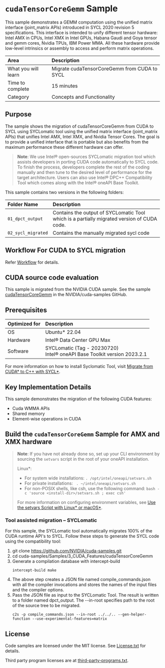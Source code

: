 ﻿# `cudaTensorCoreGemm` Sample

This sample demonstrates a GEMM computation using the unified matrix interface (joint_matrix APIs) introduced in SYCL 2020 revision 5 specifications.
This interface is intended to unify different tensor hardware: Intel AMX in CPUs, Intel XMX in Intel GPUs, Habana Gaudi and Goya tensor and gemm cores, Nvidia TPUs, IBM Power MMA. All these hardware provide low-level intrinsics or assembly to access and perform matrix operations.

| Area              | Description
|:---                   |:---
| What you will learn              | Migrate cudaTensorCoreGemm from CUDA to SYCL
| Time to complete              | 15 minutes
| Category                      | Concepts and Functionality

## Purpose

The sample shows the migration of cudaTensorCoreGemm from CUDA to SYCL using SYCLomatic tool using the unified matrix interface (joint_matrix APIs) that unifies Intel AMX, Intel XMX, and Nvidia Tensor Cores. The goal is to provide a unified interface that is portable but also benefits from the maximum performance these different hardware can offer.

>**Note**: We use Intel® open-sources SYCLomatic migration tool which assists developers in porting CUDA code automatically to SYCL code. To finish the process, developers complete the rest of the coding manually and then tune to the desired level of performance for the target architecture. Users can also use Intel® DPC++ Compatibility Tool which comes along with the Intel® oneAPI Base Toolkit.

This sample contains two versions in the following folders:

| Folder Name                   | Description
|:---                           |:---
| `01_dpct_output`              | Contains the output of SYCLomatic Tool which is a partially migrated version of CUDA code.
| `02_sycl_migrated`            | Contains the manually migrated sycl code

## Workflow For CUDA to SYCL migration

Refer [Workflow](https://www.intel.com/content/www/us/en/developer/tools/oneapi/training/cuda-sycl-migration-workflow.html#gs.s2njvh) for details.

## CUDA source code evaluation

This sample is migrated from the NVIDIA CUDA sample. See the sample [cudaTensorCoreGemm](https://github.com/NVIDIA/cuda-samples/tree/master/Samples/3_CUDA_Features/cudaTensorCoreGemm) in the NVIDIA/cuda-samples GitHub.

## Prerequisites

| Optimized for              | Description
|:---                   |:---
| OS                    | Ubuntu* 22.04
| Hardware              | Intel® Data Center GPU Max
| Software                | SYCLomatic (Tag - 20230720) <br> Intel® oneAPI Base Toolkit version 2023.2.1

For more information on how to install Syclomatic Tool, visit [Migrate from CUDA* to C++ with SYCL*](https://www.intel.com/content/www/us/en/developer/tools/oneapi/training/migrate-from-cuda-to-cpp-with-sycl.html#gs.v354cy).

## Key Implementation Details

This sample demonstrates the migration of the following CUDA features: 

- Cuda WMMA APIs
- Shared memory
- Element-wise operations in CUDA

## Build the `cudaTensorCoreGemm` Sample for AMX and XMX hardware

> **Note**: If you have not already done so, set up your CLI
> environment by sourcing  the `setvars` script in the root of your oneAPI installation.
>
> Linux*:
> - For system wide installations: `. /opt/intel/oneapi/setvars.sh`
> - For private installations: ` . ~/intel/oneapi/setvars.sh`
> - For non-POSIX shells, like csh, use the following command: `bash -c 'source <install-dir>/setvars.sh ; exec csh'`
>
> For more information on configuring environment variables, see [Use the setvars Script with Linux* or macOS*](https://www.intel.com/content/www/us/en/develop/documentation/oneapi-programming-guide/top/oneapi-development-environment-setup/use-the-setvars-script-with-linux-or-macos.html).

### Tool assisted migration – SYCLomatic 

For this sample, the SYCLomatic tool automatically migrates 100% of the CUDA runtime API's to SYCL. Follow these steps to generate the SYCL code using the compatibility tool:

1. git clone https://github.com/NVIDIA/cuda-samples.git
2. cd cuda-samples/Samples/3_CUDA_Features/cudaTensorCoreGemm
3. Generate a compilation database with intercept-build
   ```
   intercept-build make
   ```
4. The above step creates a JSON file named compile_commands.json with all the compiler invocations and stores the names of the input files and the compiler options.
5. Pass the JSON file as input to the SYCLomatic Tool. The result is written to a folder named dpct_output. The --in-root specifies path to the root of the source tree to be migrated.
   ```
   c2s -p compile_commands.json --in-root ../../.. --gen-helper-function --use-experimental-features=matrix
   ```

## License
Code samples are licensed under the MIT license. See
[License.txt](https://github.com/oneapi-src/oneAPI-samples/blob/master/License.txt) for details.

Third party program licenses are at [third-party-programs.txt](https://github.com/oneapi-src/oneAPI-samples/blob/master/third-party-programs.txt).
